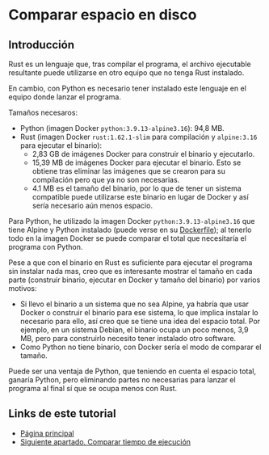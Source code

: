 # Comparar espacio en disco

## Introducción

Rust es un lenguaje que, tras compilar el programa, el archivo ejecutable resultante puede utilizarse en otro equipo que no tenga Rust instalado.

En cambio, con Python es necesario tener instalado este lenguaje en el equipo donde lanzar el programa.

Tamaños necesaros:

- Python (imagen Docker `python:3.9.13-alpine3.16`): 94,8 MB.
- Rust (imagen Docker `rust:1.62.1-slim` para compilación y `alpine:3.16` para ejecutar el binario):
  - 2,83 GB de imágenes Docker para construir el binario y ejecutarlo.
  - 15,39 MB de imágenes Docker para ejecutar el binario. Esto se obtiene tras eliminar las imágenes que se crearon para su compilación pero que ya no son necesarias.
  - 4.1 MB es el tamaño del binario, por lo que de tener un sistema compatible puede utilizarse este binario en lugar de Docker y así sería necesario aún menos espacio.

Para Python, he utilizado la imagen Docker `python:3.9.13-alpine3.16` que tiene Alpine y Python instalado (puede verse en su [Dockerfile](https://github.com/docker-library/python/blob/a2ed46f4405e35ddd583deb6001b7a90bb1bd810/3.11-rc/alpine3.16/Dockerfile)); al tenerlo todo en la imagen Docker se puede comparar el total que necesitaría el programa con Python.

Pese a que con el binario en Rust es suficiente para ejecutar el programa sin instalar nada mas, creo que es interesante mostrar el tamaño en cada parte (construir binario, ejecutar en Docker y tamaño del binario) por varios motivos:

- Si llevo el binario a un sistema que no sea Alpine, ya habría que usar Docker o construir el binario para ese sistema, lo que implica instalar lo necesario para ello, así creo que se tiene una idea del espacio total. Por ejemplo, en un sistema Debian, el binario ocupa un poco menos, 3,9 MB, pero para construirlo necesito tener instalado otro software.
- Como Python no tiene binario, con Docker sería el modo de comparar el tamaño.

Puede ser una ventaja de Python, que teniendo en cuenta el espacio total, ganaría Python, pero eliminando partes no necesarias para lanzar el programa al final sí que se ocupa menos con Rust.


## Links de este tutorial

- [Página principal](introduction.html)
- [Siguiente apartado. Comparar tiempo de ejecución](08-compare-execution-time.html)


